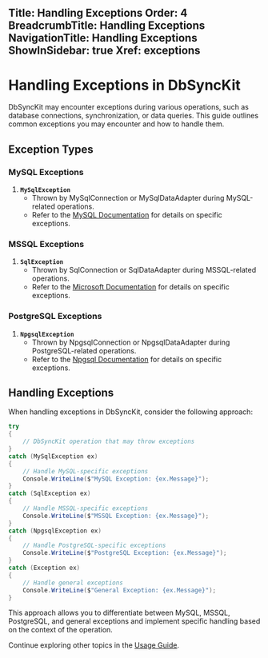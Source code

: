 ﻿Title: Handling Exceptions
Order: 4
BreadcrumbTitle: Handling Exceptions
NavigationTitle: Handling Exceptions
ShowInSidebar: true
Xref: exceptions
---

# Handling Exceptions in DbSyncKit

DbSyncKit may encounter exceptions during various operations, such as database connections, synchronization, or data queries. This guide outlines common exceptions you may encounter and how to handle them.

## Exception Types

### MySQL Exceptions

1. **`MySqlException`**
   - Thrown by MySqlConnection or MySqlDataAdapter during MySQL-related operations.
   - Refer to the [MySQL Documentation](https://dev.mysql.com/doc/connector-net/en/) for details on specific exceptions.

### MSSQL Exceptions

1. **`SqlException`**
   - Thrown by SqlConnection or SqlDataAdapter during MSSQL-related operations.
   - Refer to the [Microsoft Documentation](https://docs.microsoft.com/en-us/dotnet/api/system.data.sqlclient.sqlexception) for details on specific exceptions.

### PostgreSQL Exceptions

1. **`NpgsqlException`**
   - Thrown by NpgsqlConnection or NpgsqlDataAdapter during PostgreSQL-related operations.
   - Refer to the [Npgsql Documentation](https://www.npgsql.org/doc/) for details on specific exceptions.

## Handling Exceptions

When handling exceptions in DbSyncKit, consider the following approach:

```csharp
try
{
    // DbSyncKit operation that may throw exceptions
}
catch (MySqlException ex)
{
    // Handle MySQL-specific exceptions
    Console.WriteLine($"MySQL Exception: {ex.Message}");
}
catch (SqlException ex)
{
    // Handle MSSQL-specific exceptions
    Console.WriteLine($"MSSQL Exception: {ex.Message}");
}
catch (NpgsqlException ex)
{
    // Handle PostgreSQL-specific exceptions
    Console.WriteLine($"PostgreSQL Exception: {ex.Message}");
}
catch (Exception ex)
{
    // Handle general exceptions
    Console.WriteLine($"General Exception: {ex.Message}");
}
```

This approach allows you to differentiate between MySQL, MSSQL, PostgreSQL, and general exceptions and implement specific handling based on the context of the operation.

Continue exploring other topics in the [Usage Guide](xref:usage).
